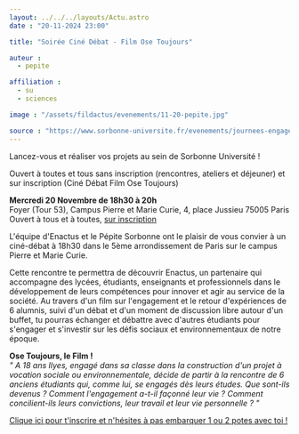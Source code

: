 ```yaml
---
layout: ../../../layouts/Actu.astro
date : "20-11-2024 23:00"

title: "Soirée Ciné Débat - Film Ose Toujours"

auteur :
  - pepite

affiliation :
  - su
  - sciences

image : "/assets/fildactus/evenements/11-20-pepite.jpg"

source : "https://www.sorbonne-universite.fr/evenements/journees-engagement-et-entrepreneuriat-etudiant"
---
```


Lancez-vous et réaliser vos projets au sein de Sorbonne Université !  

Ouvert à toutes et tous sans inscription (rencontres, ateliers et déjeuner) et sur inscription (Ciné Débat Film Ose Toujours)

__Mercredi 20 Novembre de 18h30 à 20h__  
Foyer (Tour 53), Campus Pierre et Marie Curie, 4, place Jussieu 75005 Paris  
Ouvert à tous et à toutes, [sur inscription](https://lime3-app1.sorbonne-universite.fr/index.php/833876)

L'équipe d'Enactus et le Pépite Sorbonne ont le plaisir de vous convier à un ciné-débat à 18h30 dans le 5ème arrondissement de Paris sur le campus Pierre et Marie Curie.

Cette rencontre te permettra de découvrir Enactus, un partenaire qui accompagne des lycées, étudiants, enseignants et professionnels dans le développement de leurs compétences pour innover et agir au service de la société. Au travers d'un film sur l'engagement et le retour d'expériences de 6 alumnis, suivi d'un débat et d'un moment de discussion libre autour d'un buffet, tu pourras échanger et débattre avec d'autres étudiants pour s'engager et s'investir sur les défis sociaux et environnementaux de notre époque.

__Ose Toujours, le Film !__  
*" A 18 ans Ilyes, engagé dans sa classe dans la construction d'un projet à vocation sociale ou environnementale, décide de partir à la rencontre de 6 anciens étudiants qui, comme lui, se engagés dès leurs études. Que sont-ils devenus ? Comment l'engagement a-t-il façonné leur vie ? Comment concilient-ils leurs convictions, leur travail et leur vie personnelle ? "*

[Clique ici pour t'inscrire et n'hésites à pas embarquer 1 ou 2 potes avec toi !](https://lime3-app1.sorbonne-universite.fr/index.php/833876)

